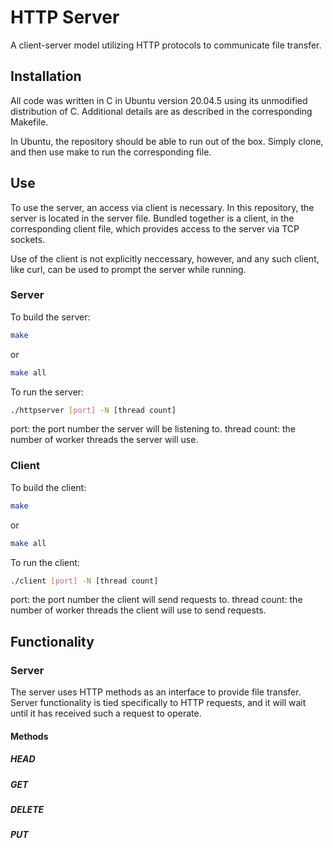 # HTTP Server

A client-server model utilizing HTTP protocols to communicate file transfer.

## Installation

All code was written in C in Ubuntu version 20.04.5 using its unmodified distribution of C.
Additional details are as described in the corresponding Makefile.

In Ubuntu, the repository should be able to run out of the box.
Simply clone, and then use make to run the corresponding file.

## Use

To use the server, an access via client is necessary.  In this repository, the server is located in
the server file.  Bundled together is a client, in the corresponding client file, which provides 
access to the server via TCP sockets.

Use of the client is not explicitly neccessary, however, and any such client, like curl, can be used
to prompt the server while running.

### Server

To build the server:

```bash
make
```
or
```bash
make all
```
To run the server:
```bash
./httpserver [port] -N [thread count]
```
port: the port number the server will be listening to.
thread count: the number of worker threads the server will use.

### Client

To build the client:

```bash
make
```
or
```bash
make all
```

To run the client:
```bash
./client [port] -N [thread count]
```
port: the port number the client will send requests to.
thread count: the number of worker threads the client will use to send requests.

## Functionality

### Server

The server uses HTTP methods as an interface to provide file transfer.  Server functionality is tied
specifically to HTTP requests, and it will wait until it has received such a request to operate.

#### Methods

##### HEAD

##### GET

##### DELETE

##### PUT
